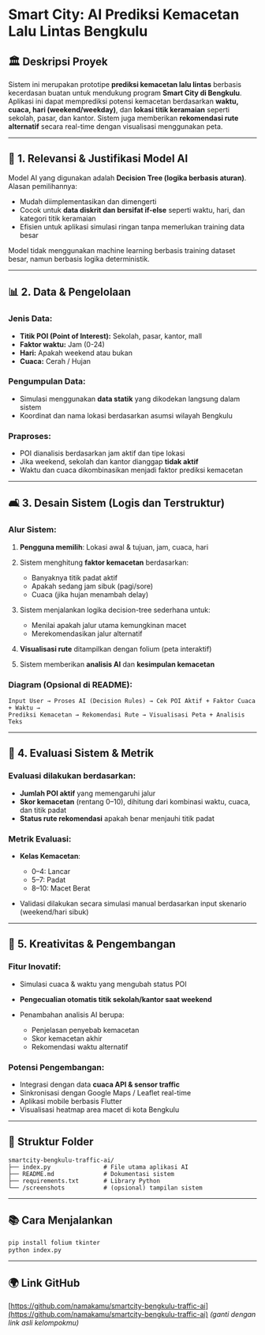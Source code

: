 # Smart City: AI Prediksi Kemacetan Lalu Lintas Bengkulu

## 🏛️ Deskripsi Proyek

Sistem ini merupakan prototipe **prediksi kemacetan lalu lintas** berbasis kecerdasan buatan untuk mendukung program **Smart City di Bengkulu**. Aplikasi ini dapat memprediksi potensi kemacetan berdasarkan **waktu, cuaca, hari (weekend/weekday)**, dan **lokasi titik keramaian** seperti sekolah, pasar, dan kantor. Sistem juga memberikan **rekomendasi rute alternatif** secara real-time dengan visualisasi menggunakan peta.

---

## 🧠 1. Relevansi & Justifikasi Model AI

Model AI yang digunakan adalah **Decision Tree (logika berbasis aturan)**. Alasan pemilihannya:

* Mudah diimplementasikan dan dimengerti
* Cocok untuk **data diskrit dan bersifat if-else** seperti waktu, hari, dan kategori titik keramaian
* Efisien untuk aplikasi simulasi ringan tanpa memerlukan training data besar

Model tidak menggunakan machine learning berbasis training dataset besar, namun berbasis logika deterministik.

---

## 📊 2. Data & Pengelolaan

### Jenis Data:

* **Titik POI (Point of Interest):** Sekolah, pasar, kantor, mall
* **Faktor waktu:** Jam (0-24)
* **Hari:** Apakah weekend atau bukan
* **Cuaca:** Cerah / Hujan

### Pengumpulan Data:

* Simulasi menggunakan **data statik** yang dikodekan langsung dalam sistem
* Koordinat dan nama lokasi berdasarkan asumsi wilayah Bengkulu

### Praproses:

* POI dianalisis berdasarkan jam aktif dan tipe lokasi
* Jika weekend, sekolah dan kantor dianggap **tidak aktif**
* Waktu dan cuaca dikombinasikan menjadi faktor prediksi kemacetan

---

## 🛋️ 3. Desain Sistem (Logis dan Terstruktur)

### Alur Sistem:

1. **Pengguna memilih**: Lokasi awal & tujuan, jam, cuaca, hari
2. Sistem menghitung **faktor kemacetan** berdasarkan:

   * Banyaknya titik padat aktif
   * Apakah sedang jam sibuk (pagi/sore)
   * Cuaca (jika hujan menambah delay)
3. Sistem menjalankan logika decision-tree sederhana untuk:

   * Menilai apakah jalur utama kemungkinan macet
   * Merekomendasikan jalur alternatif
4. **Visualisasi rute** ditampilkan dengan folium (peta interaktif)
5. Sistem memberikan **analisis AI** dan **kesimpulan kemacetan**

### Diagram (Opsional di README):

```
Input User → Proses AI (Decision Rules) → Cek POI Aktif + Faktor Cuaca + Waktu →
Prediksi Kemacetan → Rekomendasi Rute → Visualisasi Peta + Analisis Teks
```

---

## 🎯 4. Evaluasi Sistem & Metrik

### Evaluasi dilakukan berdasarkan:

* **Jumlah POI aktif** yang memengaruhi jalur
* **Skor kemacetan** (rentang 0–10), dihitung dari kombinasi waktu, cuaca, dan titik padat
* **Status rute rekomendasi** apakah benar menjauhi titik padat

### Metrik Evaluasi:

* **Kelas Kemacetan**:

  * 0–4: Lancar
  * 5–7: Padat
  * 8–10: Macet Berat
* Validasi dilakukan secara simulasi manual berdasarkan input skenario (weekend/hari sibuk)

---

## 🚀 5. Kreativitas & Pengembangan

### Fitur Inovatif:

* Simulasi cuaca & waktu yang mengubah status POI
* **Pengecualian otomatis titik sekolah/kantor saat weekend**
* Penambahan analisis AI berupa:

  * Penjelasan penyebab kemacetan
  * Skor kemacetan akhir
  * Rekomendasi waktu alternatif

### Potensi Pengembangan:

* Integrasi dengan data **cuaca API & sensor traffic**
* Sinkronisasi dengan Google Maps / Leaflet real-time
* Aplikasi mobile berbasis Flutter
* Visualisasi heatmap area macet di kota Bengkulu

---

## 📂 Struktur Folder

```
smartcity-bengkulu-traffic-ai/
├── index.py               # File utama aplikasi AI
├── README.md              # Dokumentasi sistem
├── requirements.txt       # Library Python
└── /screenshots           # (opsional) tampilan sistem
```

---

## 📚 Cara Menjalankan

```bash
pip install folium tkinter
python index.py
```

---

## 🌍 Link GitHub

[https://github.com/namakamu/smartcity-bengkulu-traffic-ai](https://github.com/namakamu/smartcity-bengkulu-traffic-ai) *(ganti dengan link asli kelompokmu)*

